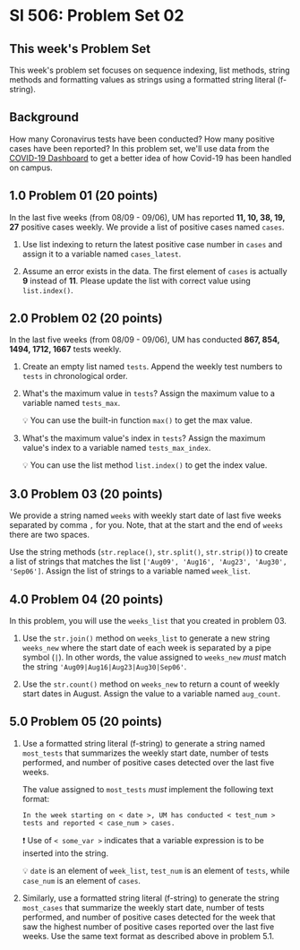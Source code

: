 # SI 506: Problem Set 02

## This week's Problem Set

This week's problem set focuses on sequence indexing, list methods, string methods and formatting
values as strings using a formatted string literal (f-string).

## Background

How many Coronavirus tests have been conducted? How many positive cases have been reported? In this
problem set, we'll use data from the [COVID-19 Dashboard](https://campusblueprint.umich.edu/dashboard/)
to get a better idea of how Covid-19 has been handled on campus.

## 1.0 Problem 01 (20 points)

In the last five weeks (from 08/09 - 09/06), UM has reported **11, 10, 38, 19, 27** positive cases
weekly. We provide a list of positive cases named `cases`.

1. Use list indexing to return the latest positive case number in `cases` and assign it to a variable
   named `cases_latest`.

2. Assume an error exists in the data. The first element of `cases` is actually **9** instead of
   **11**. Please update the list with correct value using `list.index()`.

## 2.0 Problem 02 (20 points)

In the last five weeks (from 08/09 - 09/06), UM has conducted **867, 854, 1494, 1712, 1667** tests
weekly.

1. Create an empty list named `tests`. Append the weekly test numbers to `tests` in chronological
   order.

2. What's the maximum value in `tests`? Assign the maximum value to a variable named `tests_max`.

   :bulb: You can use the built-in function `max()` to get the max value.

3. What's the maximum value's index in `tests`? Assign the maximum value's index to a variable
   named `tests_max_index`.

   :bulb: You can use the list method  `list.index()` to get the index value.

## 3.0 Problem 03 (20 points)

We provide a string named `weeks` with weekly start date of last five weeks separated by comma `,`
for you. Note, that at the start and the end of `weeks` there are two spaces.

Use the string methods (`str.replace()`, `str.split()`, `str.strip()`) to create a list of strings
that matches the list `['Aug09', 'Aug16', 'Aug23', 'Aug30', 'Sep06']`. Assign the list of strings to
a variable named `week_list`.

## 4.0 Problem 04 (20 points)

In this problem, you will use the `weeks_list` that you created in problem 03.

1. Use the `str.join()` method on `weeks_list` to generate a new string `weeks_new` where the
   start date of each week is separated by a pipe symbol (`|`). In other words, the value assigned
   to `weeks_new` _must_ match the string `'Aug09|Aug16|Aug23|Aug30|Sep06'`.

2. Use the `str.count()` method on `weeks_new` to return a count of weekly start dates in August.
   Assign the value to a variable named `aug_count`.

## 5.0 Problem 05 (20 points)

1. Use a formatted string literal (f-string) to generate a string named `most_tests` that summarizes
   the weekly start date, number of tests performed, and number of positive cases detected over the
   last five weeks.

   The value assigned to `most_tests` _must_ implement the following text format:

    ```commandline
    In the week starting on < date >, UM has conducted < test_num > tests and reported < case_num > cases.
    ```

    :exclamation: Use of `< some_var >` indicates that a variable expression is to be inserted into the
    string.

   :bulb: `date` is an element of `week_list`, `test_num` is an element of `tests`, while `case_num`
   is an element of `cases`.

2. Similarly, use a formatted string literal (f-string) to generate the string `most_cases` that
   summarize the weekly start date, number of tests performed, and number of positive cases detected
   for the week that saw the highest number of positive cases reported over the last five weeks. Use
   the same text format as described above in problem 5.1.
